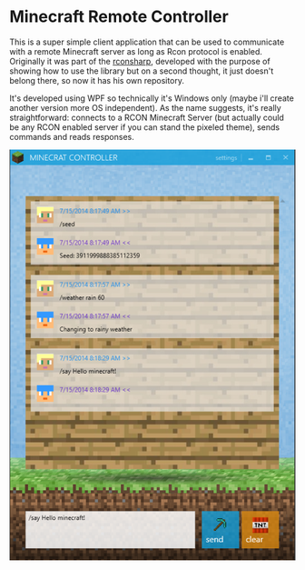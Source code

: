 Minecraft Remote Controller
===========================

This is a super simple client application that can be used to communicate with a remote Minecraft server as long as Rcon protocol is enabled. Originally it was part of the [rconsharp](https://github.com/stefanodriussi/rconsharp), developed with the purpose of showing how to use the library but on a second thought, it just doesn't belong there, so now it has his own repository.

It's developed using WPF so technically it's Windows only (maybe i'll create another version more OS independent). As the name suggests, it's really straightforward: connects to a RCON Minecraft Server (but actually could be any RCON enabled server if you can stand the pixeled theme), sends commands and reads responses.

![Minecraft RCON Client screenshot](/assets/screenshot.png)
